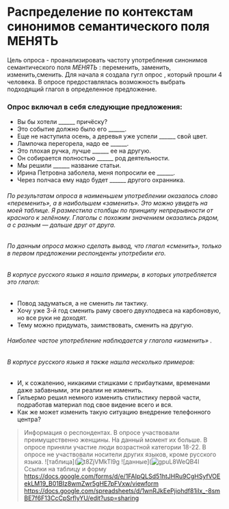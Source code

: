 # Распределение по контекстам синонимов семантического поля МЕНЯТЬ
Цель опроса - проанализировать частоту употребления синонимов семантического поля *МЕНЯТЬ* : переменить, заменить, изменить,сменить. Для начала я создала гугл опрос , который прошли 4 человека. В опросе предоставлялась возможность выбрать подходящий глагол в определенное предложение. 
### Опрос включал в себя следующие предложения:
* Вы бы хотели ______ причёску?
* Это событие должно было его ______.
* Еще не наступила осень, а деревья уже успели ______ свой цвет.
* Лампочка перегорела, надо ее ______.
* Это плохая ручка, лучше ______ ее на другую.
* Он собирается полностью ______ род деятельности.
* Мы решили ______ название статьи.
* Ирина Петровна заболела, меня попросили ее ______.
* Через полчаса ему надо будет ______ другого охранника.
###### По результатам опроса в наименьшем употреблении оказалось слово *«переменить»*, а в наибольшем *«заменить»*. Это можно увидеть на моей таблице. Я разместила столбцы по принципу непрерывности от красного к зелёному. Глаголы с похожим значением оказались рядом, а с разным — дальше друг от друга.
###### По данным опроса можно сделать вывод, что глагол *«сменить»*, только в первом предложении респонденты употребили его.
###### В корпусе русского языка я нашла примеры, в которых употребляется это глагол: 
* Повод задуматься, а не сменить ли тактику.
* Хочу уже 3-й год сменить раму своего двухподвеса на карбоновую, но все руки не доходят.
* Тему можно придумать, заимствовать, сменить на другую.
###### Наиболее частое употребление наблюдается у глагола *«изменить»* .
###### В корпусе русского языка я также нашла несколько примеров:
* И, к сожалению, никакими стишками с прибаутками, временами даже забавными, эти реалии не изменить.
* Гильермо решил немного изменить стилистику первой части, подработав материал под свое видение всего и вся.
* Как же может изменить такую ситуацию внедрение телефонного центра?
> Информация о респондентах. 
В опросе участвовали преимущественно женщины. На данный момент их больше.
В опросе приняли участие люди возрастной категории 18-22.
В опросе не участвовали носители других языков, кроме  русского языка.
![таблица](![t8ZjVMkTl9g](https://user-images.githubusercontent.com/90916818/134589684-e4f01e16-fc85-4ace-ab9a-4a6e387fbd8b.jpg)
![данные](![gpuL8WeQB4I](https://user-images.githubusercontent.com/90916818/134589779-da4de4a0-1381-4886-ae7e-1e553e906f32.jpg)
> Ссылки на таблицу и форму
<https://docs.google.com/forms/d/e/1FAIpQLSd51htJHRu9CgHSyfVOEekLM19_B01BIz8wmZwr5gHE7pFVxw/viewform>
<https://docs.google.com/spreadsheets/d/1wnRJkEePjiohdf81iIx_-8smBE7f6F13CcCpSrflyYU/edit?usp=sharing>
